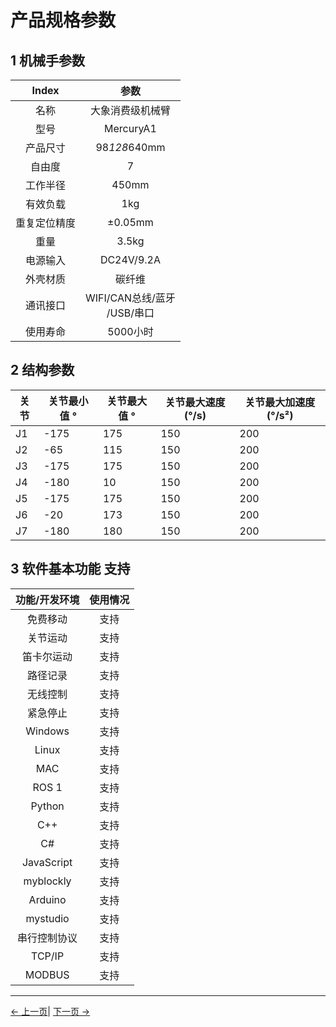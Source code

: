 # 产品规格参数

## 1 机械手参数

| Index | 参数 |
|:------------------------------:|:--------------------------------------------:|
| 名称 | 大象消费级机械臂 |
| 型号 | MercuryA1 |
| 产品尺寸 | 98*128*640mm |
| 自由度 | 7 |
| 工作半径 | 450mm |
| 有效负载 | 1kg |
| 重复定位精度 | ±0.05mm |
| 重量 | 3.5kg |
| 电源输入 | DC24V/9.2A |
| 外壳材质 | 碳纤维 |
| 通讯接口 | WIFI/CAN总线/蓝牙<br> /USB/串口 |
| 使用寿命 | 5000小时 |

## 2 结构参数

| 关节 | 关节最小值 ° | 关节最大值 ° | 关节最大速度 (°/s) | 关节最大加速度 (°/s²) |
|------|--------|--------|----------------|-------------------|
| J1 | -175 | 175 | 150 | 200 |
| J2 | -65 | 115 | 150 | 200 |
| J3 | -175 | 175 | 150 | 200 |
| J4 | -180 | 10 | 150 | 200 |
| J5 | -175 | 175 | 150 | 200 |
| J6 | -20 | 173 | 150 | 200 |
| J7 | -180 | 180 | 150 | 200 |

## 3 软件基本功能 支持

| 功能/开发环境 | 使用情况 |
|:--------------------------------:|:---------------:|
| 免费移动 | 支持 |
| 关节运动 | 支持 |
| 笛卡尔运动 | 支持 |
| 路径记录 | 支持 |
| 无线控制 | 支持 |
| 紧急停止 | 支持 |
| Windows | 支持 |
| Linux | 支持 |
| MAC | 支持 |
| ROS 1 | 支持 |
| Python | 支持 |
| C++ | 支持 |
| C# | 支持 |
| JavaScript | 支持 |
| myblockly | 支持 |
| Arduino | 支持 |
| mystudio | 支持 |
| 串行控制协议 | 支持 |
| TCP/IP | 支持 |
| MODBUS | 支持 |

---

[← 上一页](../2-ProductFeature/README.md)| [下一页 →](../2-ProductFeature/2.2-ControlCoreParameter.md)